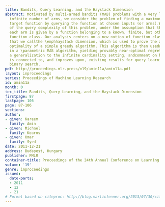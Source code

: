 ```yaml
---
title: Bandits, Query Learning, and the Haystack Dimension
abstract: Motivated by multi-armed bandits (MAB) problems with a very large or even
  infinite number of arms, we consider the problem of finding a maximum of an unknown
  target function by querying the function at chosen inputs (or arms).We give an analysis
  of the query complexity of this problem, under the assumption that the payoff of
  each arm is given by a function belonging to a known, finite, but otherwise arbitrary
  function class. Our analysis centers on a new notion of function class complexity
  that we callthe \emphhaystack dimension, which is used to prove the approximate
  optimality of a simple greedy algorithm. This algorithm is then usedas a subroutine
  in a \parametric MAB algorithm, yielding provably near-optimal regret. We provide
  a generalization to the infinite cardinality setting, andcomment on how our analysis
  is connected to, and improves upon, existing results for query learning and generalized
  binary search.
pdf: http://proceedings.mlr.press/v19/amin11a/amin11a.pdf
layout: inproceedings
series: Proceedings of Machine Learning Research
id: amin11a
month: 0
tex_title: Bandits, Query Learning, and the Haystack Dimension
firstpage: 87
lastpage: 106
page: 87-106
sections: 
author:
- given: Kareem
  family: Amin
- given: Michael
  family: Kearns
- given: Umar
  family: Syed
date: 2011-12-21
address: Budapest, Hungary
publisher: PMLR
container-title: Proceedings of the 24th Annual Conference on Learning Theory
volume: '19'
genre: inproceedings
issued:
  date-parts:
  - 2011
  - 12
  - 21
# Format based on citeproc: http://blog.martinfenner.org/2013/07/30/citeproc-yaml-for-bibliographies/
---
```

